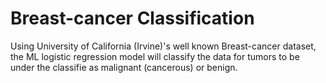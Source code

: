 # Breast-cancer Classification
Using University of California (Irvine)'s well known Breast-cancer dataset, the ML logistic regression model will classify the data for tumors to be under the classifie as malignant (cancerous) or benign.
